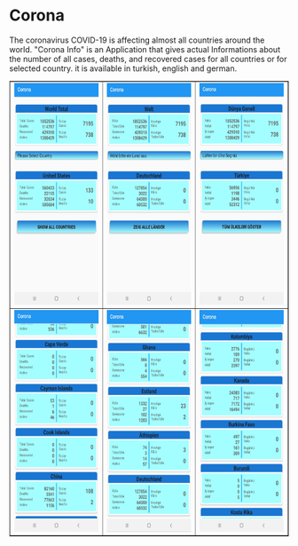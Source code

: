 
# Corona
The coronavirus COVID-19 is affecting almost all countries around the world. 
"Corona Info" is an Application that gives actual Informations about the number of all cases, 
deaths, and recovered cases for all countries or for selected country.
it is available in turkish, english and german.


<table border="1">
    <body>
  <tr>
            <td><img src="https://github.com/erdemce/Corona/blob/master/Android%20foto/EN/en1.jpg"  width="200"
         height="400"/></td>
         <td><img src="https://github.com/erdemce/Corona/blob/master/Android%20foto/DE/de1.jpg"  width="200"
         height="400"/></td>
         <td><img src="https://github.com/erdemce/Corona/blob/master/Android%20foto/TR/tr1.jpg"  width="200"
         height="400"/></td>      
      </tr>
       <tr>
          <td><img src="https://github.com/erdemce/Corona/blob/master/Android%20foto/EN/en4.jpg"  width="200"
         height="400"/></td>     
         <td><img src="https://github.com/erdemce/Corona/blob/master/Android%20foto/DE/de4.jpg"  width="200"
         height="400"/></td>
         <td><img src="https://github.com/erdemce/Corona/blob/master/Android%20foto/TR/tr3.jpg"  width="200"
         height="400"/></td>
         </tr>
        </body>
</table>
        
        

      
    
